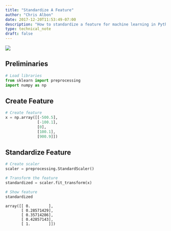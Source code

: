 ```yaml
---
title: "Standardize A Feature"
author: "Chris Albon"
date: 2017-12-20T11:53:49-07:00
description: "How to standardize a feature for machine learning in Python."
type: technical_note
draft: false
---
```

<a alt="Standardization" href="https://machinelearningflashcards.com">
    <img src="/images/machine_learning_flashcards/Standardization_print.png" class="flashcard center-block">
</a>

## Preliminaries


```python
# Load libraries
from sklearn import preprocessing
import numpy as np
```

## Create Feature


```python
# Create feature
x = np.array([[-500.5], 
              [-100.1], 
              [0], 
              [100.1], 
              [900.9]])
```

## Standardize Feature


```python
# Create scaler
scaler = preprocessing.StandardScaler()

# Transform the feature
standardized = scaler.fit_transform(x)

# Show feature
standardized
```




    array([[ 0.        ],
           [ 0.28571429],
           [ 0.35714286],
           [ 0.42857143],
           [ 1.        ]])


